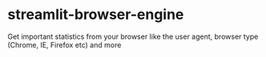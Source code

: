# streamlit-browser-engine
Get important statistics from your browser like the user agent, browser type (Chrome, IE, Firefox etc) and more
